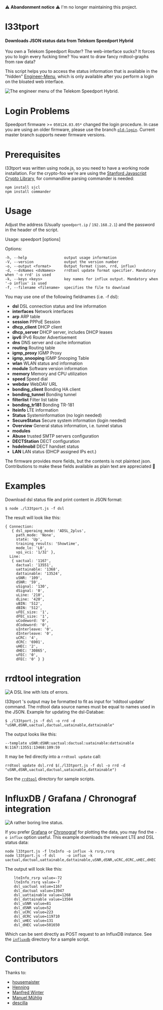 ⚠️ **Abandonment notice** ⚠️ I'm no longer maintaining this project.

l33tport
======

#### Downloads JSON status data from Telekom Speedport Hybrid

You own a Telekom Speedport Router? The web-interface sucks? It forces you to login every fucking time? You want to draw fancy rrdtool-graphs from raw data?

This script helps you to access the status information that is available in the "hidden" [Engineer-Menu](http://speedport.ip/engineer/html/dsl.html?lang=en), which is only available after you perform a login on the bloated web interface.

![The engineer menu of the Telekom Speedport Hybrid.](assets/EngineerMenu.jpg)

Login Problems
==============

Speedport firmware >= `050124.03.05*` changed the login procedure. In case you are using an older firmware, please use the branch [`old-login`](https://github.com/melle/l33tport/tree/old-login).
Current master branch supports newer firmware versions.


Prerequisites
==========

l33tport was written using node.js, so you need to have a working node installation. For the crypto-foo we're are using the [Stanford Javascript Crypto Library](https://github.com/bitwiseshiftleft/sjclsjcl.js), for commandline parsing commander is needed:

```
npm install sjcl
npm install commander
```

Usage
=====

Adjust the address (Usually ```speedport.ip``` / ```192.168.2.1```) and the password in the header of the script.

Usage: speedport [options]

Options:

    -h, --help                 output usage information
    -V, --version              output the version number
    -o, --output <format>      Output format (json, rrd, influx)
    -d, --dsNames <dsNames>    rrdtool update format specifier. Mandatory when '-o rrd' is used
    -k, --keys <keys>          key names for influx output. Mandatory when '-o influx' is used
    -f, --filename <filename>  specifies the file to download


You may use one of the following fieldnames (i.e. -f dsl):

* **dsl**              DSL connection status and line information
* **interfaces**       Network interfaces
* **arp**              ARP table
* **session**          PPPoE Session
* **dhcp_client**      DHCP client
* **dhcp_server**      DHCP server, includes DHCP leases 
* **ipv6**             IPv6 Router Advertisement
* **dns**              DNS server and cache information
* **routing**          Routing table
* **igmp_proxy**       IGMP Proxy
* **igmp_snooping**    IGMP Snooping Table
* **wlan**             WLAN status and information
* **module**           Software version information
* **memory**           Memory and CPU utilization
* **speed**            Speed dial
* **webdav**           WebDAV URL
* **bonding_client**   Bonding HA client
* **bonding_tunnel**   Bonding tunnel
* **filterlist**       Filter list table
* **bonding_tr181**    Bonding TR-181
* **lteinfo**          LTE information
* **Status**           Systeminformation (no login needed)
* **SecureStatus**     Secure system information (login needed)
* **Overview**         General status information, i.e. tunnel status
* **modules**
* **Abuse**            trusted SMTP servers configuration
* **DECTStation**      DECT configuration
* **hsdelmobil**       DECT handset status
* **LAN**              LAN status (DHCP assigned IPs ect.)

The firmware provides more fields, but the contents is not plaintext json. Contributions to make these fields available as plain text are appreciated 😬

Examples
========

Download dsl status file and print content in JSON format:

    $ node ./l33tport.js -f dsl

The result will look like this:

```
{ Connection: 
   { dsl_operaing_mode: 'ADSL_2plus',
     path_mode: 'None',
     state: 'Up',
     training_results: 'Showtime',
     mode_lo: 'L0',
     vpi_vci: '1/32' },
  Line: 
   { uactual: '1167',
     dactual: '13551',
     uattainable: '1368',
     dattainable: '13524',
     uSNR: '109',
     dSNR: '59',
     uSignal: '130',
     dSignal: '0',
     uLine: '210',
     dLine: '420',
     uBIN: '512',
     dBIN: '512',
     uFEC_size: '1',
     dFEC_size: '1',
     uCodeword: '0',
     dCodeword: '0',
     uInterleave: '0',
     dInterleave: '0',
     uCRC: '4',
     dCRC: '6901',
     uHEC: '2',
     dHEC: '30865',
     uFEC: '0',
     dFEC: '0' } }
```

rrdtool integration
===================

![A DSL line with lots of errors.](assets/dsl-48h.png)

l33tport 's output may be formatted to fit as input for 'rddtool update' command. The rrdtool data source names must be equal to names used in the JSON. Example for updating the dsl-Databae:

    $ ./l33tport.js -f dsl -o rrd -d "uSNR,dSNR,uactual,dactual,uatainable,dattainable"

The output looks like this:

    --template uSNR:dSNR:uactual:dactual:uatainable:dattainable N:1167:13551:13468:109:59
   
It may be fed directly into a ```rrdtool update``` call:

    rrdtool update dsl.rrd $(./l33tport.js -f dsl -o rrd -d "uSNR,dSNR,uactual,dactual,uatainable,dattainable")

See the [```rrdtool```](rrdtool/) directory for sample scripts.


InfluxDB / Grafana / Chronograf integration
===========================================

![A rather boring line status.](assets/chronograf.png)

If you prefer [Grafana](https://grafana.com/) or [Chronograf](https://docs.influxdata.com/chronograf/) for plotting the data, you may find the ```-o influx``` option useful. 
This example downloads the relevant LTE and DSL status data:

    node l33tport.js -f lteInfo -o influx -k rsrp,rsrq
    node l33tport.js -f dsl     -o influx -k uactual,dactual,uattainable,dattainable,uSNR,dSNR,uCRC,dCRC,uHEC,dHEC

The output will look like this:

```
    lteInfo_rsrp value=-72
    lteInfo_rsrq value=-7
    dsl_uactual value=1167
    dsl_dactual value=13947
    dsl_uattainable value=1268
    dsl_dattainable value=13504
    dsl_uSNR value=81
    dsl_dSNR value=52
    dsl_uCRC value=223
    dsl_dCRC value=119710
    dsl_uHEC value=131
    dsl_dHEC value=501650
```

Which can be sent directly as POST request to an InfluxDB instance. See the [```influxdb```](influxdb/) directory for a sample script.


Contributors
============

Thanks to:

* [housemaister](https://github.com/housemaister)
* [Henning](https://github.com/hensur)
* [Manfred Winter](https://github.com/mahowi)
* [Manuel Mühlig](https://github.com/manuelmuehlig)
* [descilla](https://github.com/descilla)
